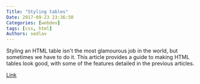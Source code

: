 ```yaml
---
Title: "Styling tables"
Date: 2017-09-23 23:36:50
Categories: [webdev]
tags: [css, html]
Authors: sedlav
---
```


Styling an HTML table isn't the most glamourous job in the world, but sometimes we have to do it. This article provides a guide to making HTML tables look good, with some of the features detailed in the previous articles.

[Link](https://developer.mozilla.org/en-US/docs/Learn/CSS/Styling_boxes/Styling_tables)

